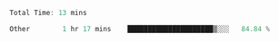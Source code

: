 <!--START_SECTION:waka-->

```typescript
Total Time: 13 mins

Other        1 hr 17 mins    █████████████████████▒░░░   84.84 %
```

<!--END_SECTION:waka-->
